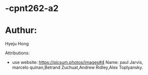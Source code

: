# -cpnt262-a2

# Authur:
Hyeju Hong 

Attributions: 

-  use website: https://picsum.photos/images#4 
Name: paul Jarvis, marcelo quinan,Betrand Zuchuat,Andrew Ridley,Alex Toplyansky.
